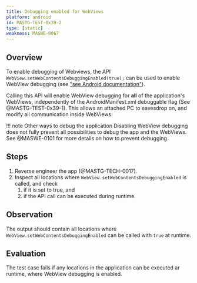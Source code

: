 ```yaml
---
title: Debugging enabled for WebViews
platform: android
id: MASTG-TEST-0x39-2
type: [static]
weakness: MASWE-0067
---
```


## Overview

To enable debugging of Webviews, the API `WebView.setWebContentsDebuggingEnabled(true);` can be used to enable WebView debugging (see ["see Android documentation"](https://developer.chrome.com/docs/devtools/remote-debugging/webviews/#configure_webviews_for_debugging)).

Calling this API will enable WebView debugging for **all** of the application's WebViews, independently of the AndroidManifest.xml debuggable flag (See @MASTG-TEST-0x39-1). This allows an attached PC to eavesdrop on, and modify all communication inside WebViews.

!!! note Other ways to debug the application
    Disabling WebView debugging does not fully prevent all possibilities to debug the app and the WebViews. See @MASWE-0101 for more details on how to prevent debugging.

## Steps

1. Reverse engineer the app (@MASTG-TECH-0017).
2. Inspect all locations where `WebView.setWebContentsDebuggingEnabled` is called, and check
    1. if it is set to true, and
    2. if the API call can be executed during runtime.

## Observation

The output should contain all locations where `WebView.setWebContentsDebuggingEnabled` can be called with `true` at runtime.

## Evaluation

The test case fails if any locations in the application can be executed ar runtime, where WebView debugging is enabled.
